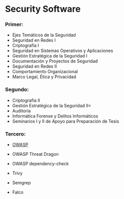 # Security Software

### Primer:
- Ejes Temáticos de la Seguridad
- Seguridad en Redes I
- Criptografía I
- Seguridad en Sistemas Operativos y Aplicaciones
- Gestión Estratégica de la Seguridad I
- Documentación y Proyectos de Seguridad
- Seguridad en Redes II
- Comportamiento Organizacional
- Marco Legal, Ética y Privacidad

### Segundo:
- Criptografía II
- Gestión Estratégica de la Seguridad II=
- Auditoría
- Informática Forense y Delitos Informáticos
- Seminarios I y II de Apoyo para Preparación de Tesis

### Tercero:

- [OWASP](https://devguide.owasp.org/)

- OWASP Threat Dragon
- OWASP dependency-check
- Trivy
- Semgrep
- Falco
